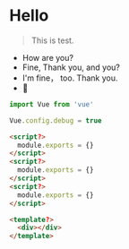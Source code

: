 # Hello

> This is test.

- How are you?
- Fine, Thank you, and you?
- I'm fine， too. Thank you.
- 🌚

```javascript
import Vue from 'vue'

Vue.config.debug = true
```

```html
<script?>
  module.exports = {}
</script>
<script?>
  module.exports = {}
</script>
<script?>
  module.exports = {}
</script>

<template?>
  <div></div>
</template>
```
